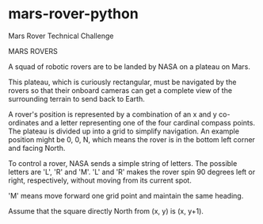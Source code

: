 # mars-rover-python
Mars Rover Technical Challenge

MARS ROVERS

A squad of robotic rovers are to be landed by NASA on a plateau on Mars.

This plateau, which is curiously rectangular, must be navigated by the rovers so that their onboard cameras can get a complete view of the surrounding terrain to send back to Earth.

A rover's position is represented by a combination of an x and y co-ordinates and a letter representing one of the four cardinal compass points. The plateau is divided up into a grid to simplify navigation. An example position might be 0, 0, N, which means the rover is in the bottom left corner and facing North.

To control a rover, NASA sends a simple string of letters. The possible letters are 'L', 'R' and 'M'. 'L' and 'R' makes the rover spin 90 degrees left or right, respectively, without moving from its current spot.

'M' means move forward one grid point and maintain the same heading.

Assume that the square directly North from (x, y) is (x, y+1).
